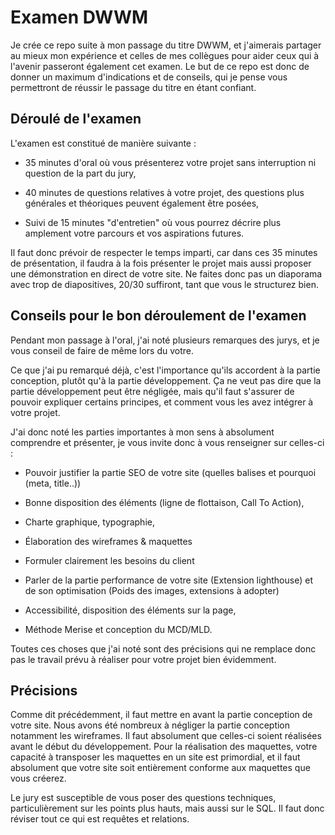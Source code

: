 # Examen DWWM

Je crée ce repo suite à mon passage du titre DWWM, et j'aimerais partager au mieux mon expérience et celles de mes collègues pour aider ceux qui à l'avenir passeront également cet examen.
Le but de ce repo est donc de donner un maximum d'indications et de conseils, qui je pense vous permettront de réussir le passage du titre en étant confiant.

## Déroulé de l'examen

L'examen est constitué de manière suivante :

- 35 minutes d'oral où vous présenterez votre projet sans interruption ni question de la part du jury,

- 40 minutes de questions relatives à votre projet, des questions plus générales et théoriques peuvent également être posées,

- Suivi de 15 minutes "d'entretien" où vous pourrez décrire plus amplement votre parcours et vos aspirations futures.

Il faut donc prévoir de respecter le temps imparti, car dans ces 35 minutes de présentation, il faudra à la fois présenter le projet mais aussi proposer une démonstration en direct de votre site. Ne faites donc pas un diaporama avec trop de diapositives, 20/30 suffiront, tant que vous le structurez bien.

## Conseils pour le bon déroulement de l'examen

Pendant mon passage à l'oral, j'ai noté plusieurs remarques des jurys, et je vous conseil de faire de même lors du votre.

Ce que j'ai pu remarqué déjà, c'est l'importance qu'ils accordent à la partie conception, plutôt qu'à la partie développement. Ça ne veut pas dire que la partie développement peut être négligée, mais qu'il faut s'assurer de pouvoir expliquer certains principes, et comment vous les avez intégrer à votre projet.

J'ai donc noté les parties importantes à mon sens à absolument comprendre et présenter, je vous invite donc à vous renseigner sur celles-ci :

- Pouvoir justifier la partie SEO de votre site (quelles balises et pourquoi (meta, title..))

- Bonne disposition des éléments (ligne de flottaison, Call To Action),

- Charte graphique, typographie,

- Élaboration des wireframes & maquettes 

- Formuler clairement les besoins du client

- Parler de la partie performance de votre site (Extension lighthouse) et de son optimisation (Poids des images, extensions à adopter)

- Accessibilité, disposition des éléments sur la page,

- Méthode Merise et conception du MCD/MLD.

Toutes ces choses que j'ai noté sont des précisions qui ne remplace donc pas le travail prévu à réaliser pour votre projet bien évidemment.

## Précisions

Comme dit précédemment, il faut mettre en avant la partie conception de votre site.
Nous avons été nombreux à négliger la partie conception notamment les wireframes. 
Il faut absolument que celles-ci soient réalisées avant le début du développement. Pour la réalisation des maquettes, votre capacité à transposer les maquettes en un site est primordial, et il faut absolument que votre site soit entièrement conforme aux maquettes que vous créerez.

Le jury est susceptible de vous poser des questions techniques, particulièrement sur les points plus hauts, mais aussi sur le SQL. Il faut donc réviser tout ce qui est requêtes et relations.
